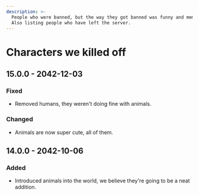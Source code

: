 ```yaml
---
description: >-
  People who were banned, but the way they got banned was funny and memorable.
  Also listing people who have left the server.
---
```


# Characters we killed off

## 15.0.0 - 2042-12-03

### Fixed

* Removed humans, they weren't doing fine with animals.

### Changed

* Animals are now super cute, all of them.

## 14.0.0 - 2042-10-06

### Added

* Introduced animals into the world, we believe they're going to be a neat addition.

